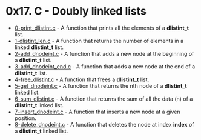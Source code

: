 # 0x17. C - Doubly linked lists

- [0-print_dlistint.c](https://github.com/CharlesMariga/alx-low_level_programming/blob/main/0x17-doubly_linked_lists/0-print_dlistint.c) - A function that prints all the elements of a **dlistint_t** list.
- [1-dlistint_len.c](https://github.com/CharlesMariga/alx-low_level_programming/blob/main/0x17-doubly_linked_lists/1-dlistint_len.c) - A function that returns the number of elements in a linked **dlistint_t** list.
- [2-add_dnodeint.c](https://github.com/CharlesMariga/alx-low_level_programming/blob/main/0x17-doubly_linked_lists/2-add_dnodeint.c) - A function that adds a new node at the beginning of a **dlistint_t** list.
- [3-add_dnodeint_end.c](https://github.com/CharlesMariga/alx-low_level_programming/blob/main/0x17-doubly_linked_lists/3-add_dnodeint_end.c) - A function that adds a new node at the end of a **dlistint_t** list.
- [4-free_dlistint.c](https://github.com/CharlesMariga/alx-low_level_programming/blob/main/0x17-doubly_linked_lists/4-free_dlistint.c) - A function that frees a **dlistint_t** list.
- [5-get_dnodeint.c](https://github.com/CharlesMariga/alx-low_level_programming/blob/main/0x17-doubly_linked_lists/5-get_dnodeint.c) - A function that returns the nth node of a **dlistint_t** linked list.
- [6-sum_dlistint.c](https://github.com/CharlesMariga/alx-low_level_programming/blob/main/0x17-doubly_linked_lists/6-sum_dlistint.c) - A function that returns the sum of all the data (n) of a **dlistint_t** linked list.
- [7-insert_dnodeint.c](https://github.com/CharlesMariga/alx-low_level_programming/blob/main/0x17-doubly_linked_lists/7-insert_dnodeint.c) - A function that inserts a new node at a given position.
- [8-delete_dnodeint.c]() - A function that deletes the node at index **index** of a **dlistint_t** linked list.
